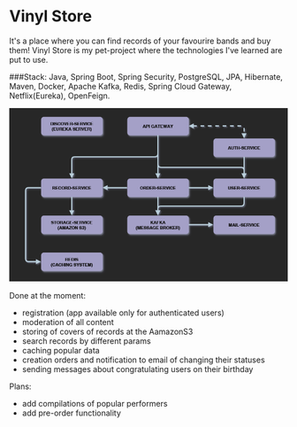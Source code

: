 # Vinyl Store
It's a place where you can find records of your favourire bands and buy them!
Vinyl Store is my pet-project where the technologies I've learned are put to use.

###Stack: Java, Spring Boot, Spring Security, PostgreSQL, JPA, Hibernate, Maven, Docker, Apache Kafka, Redis, Spring Cloud Gateway, Netflix(Eureka), OpenFeign.

![](https://github.com/xdpxrt/pet-vinyl-store/blob/main/ProjectArchitecture.PNG)

Done at the moment:
- registration (app available only for authenticated users)
- moderation of all content
- storing of covers of records at the AamazonS3
- search records by different params
- caching popular data
- creation orders and notification to email of changing their statuses 
- sending messages about congratulating users on their birthday
  
Plans:
- add compilations of popular performers
- add pre-order functionality
